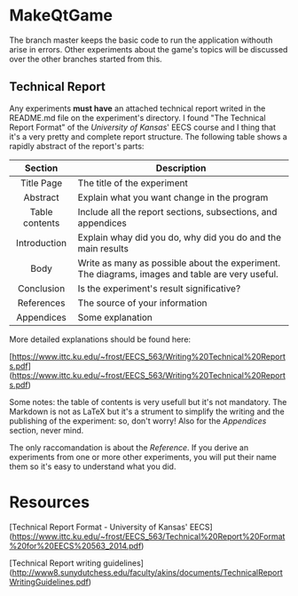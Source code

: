 # MakeQtGame
The branch master keeps the basic code to run the application withouth arise in errors.
Other experiments about the game's topics will be discussed over the other branches
started from this.

## Technical Report
Any experiments **must have** an attached technical report writed in the README.md file on
the experiment's directory. I found "The Technical Report Format" of the *University of Kansas*'
EECS course and I thing that it's a very pretty and complete report structure. The following
table shows a rapidly abstract of the report's parts:

| Section | Description |
| :---: | --- |
| Title Page | The title of the experiment |
| Abstract | Explain what you want change in the program |
| Table contents | Include all the report sections, subsections, and appendices |
| Introduction | Explain whay did you do, why did you do and the main results |
| Body | Write as many as possible about the experiment. The diagrams, images and table are very useful. |
| Conclusion | Is the experiment's result significative? |
| References | The source of your information |
| Appendices | Some explanation |

More detailed explanations should be found here:

[https://www.ittc.ku.edu/~frost/EECS_563/Writing%20Technical%20Reports.pdf]
(https://www.ittc.ku.edu/~frost/EECS_563/Writing%20Technical%20Reports.pdf)

Some notes: the table of contents is very usefull but it's not mandatory. The
Markdown is not as LaTeX but it's a strument to simplify the writing and the
publishing of the experiment: so, don't worry! Also for the *Appendices* section,
never mind. 

The only raccomandation is about the *Reference*. If you derive an experiments
from one or more other experiments, you will put their name them so it's easy
to understand what you did.

# Resources
[Technical Report Format - University of Kansas' EECS]
(https://www.ittc.ku.edu/~frost/EECS_563/Technical%20Report%20Format%20for%20EECS%20563_2014.pdf)

[Technical Report writing guidelines]
(http://www8.sunydutchess.edu/faculty/akins/documents/TechnicalReportWritingGuidelines.pdf)

